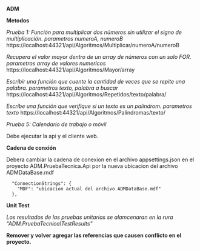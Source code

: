 
**ADM**

**Metodos**

*Prueba 1: Función para multiplicar dos números sin utilizar el signo de multiplicación. parametros numeroA, numeroB*
https://localhost:44321/api/Algoritmos/Multiplicar/numeroA/numeroB

*Recupera el valor mayor dentro de un array de números con un solo FOR. parametros array de valores numericos*
https://localhost:44321/api/Algoritmos/Mayor/array

*Escribir una función que cuente la cantidad de veces que se repite una palabra. parametros texto, palabra a buscar*
https://localhost:44321/api/Algoritmos/Repetidos/texto/palabra/

*Escribe una función que verifique si un texto es un palíndrom. parametros texto*
https://localhost:44321/api/Algoritmos/Palindromas/texto/

*Prueba 5: Calendario de trabajo o móvil*

Debe ejecutar la api y el cliente web.

**Cadena de conxión**

Debera cambiar la cadena de conexion en el archivo appsettings.json en el proyecto ADM.PruebaTecnica.Api por la nueva ubicacion del archivo ADMDataBase.mdf
```
  "ConnectionStrings": {
    "MDF": "ubicacion actual del archivo ADMDataBase.mdf"
  },
```


**Unit Test**

*Los resultados de las pruebas unitarias se alamcenaran en la rura "ADM.PruebaTecnica\TestResults"*


    
 **Remover y volver agregar las referencias que causen conflicto en el proyecto.**
